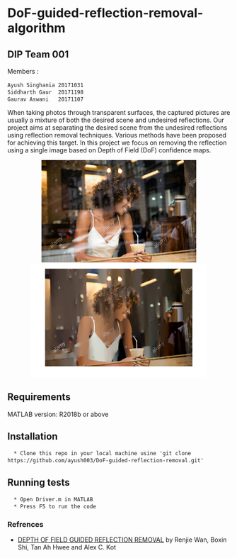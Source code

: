 # DoF-guided-reflection-removal-algorithm
## DIP Team 001


Members : 
```
Ayush Singhania 20171031
Siddharth Gaur  20171198 
Gaurav Aswani   20171107
```

When taking photos through transparent surfaces, the captured pictures are usually a mixture of both the desired scene and undesired reflections.
Our project aims at separating the desired scene from the undesired reflections using reflection removal techniques. Various methods have been proposed for achieving this target. 
In this project we focus on removing the reflection using a single image based on Depth of Field (DoF) confidence maps.


<p align="center">
  <img src="https://github.com/ayush003/DoF-guided-reflection-removal/blob/master/Source%20Image/2.jpg" width="350" title="hover text">
  <img src="https://github.com/ayush003/DoF-guided-reflection-removal/blob/master/Output%20image/ob1.jpg" width="400" alt="hover text">
</p>

## Requirements
MATLAB version: R2018b or above

## Installation
```
  * Clone this repo in your local machine usine 'git clone https://github.com/ayush003/DoF-guided-reflection-removal.git'
```

## Running tests
```
  * Open Driver.m in MATLAB
  * Press F5 to run the code
```

### Refrences
  * [DEPTH OF FIELD GUIDED REFLECTION REMOVAL](https://rose.ntu.edu.sg/Publications/Documents/Reflection%20Removal/Depth%20of%20field%20guided%20reflection%20removal.pdf) by Renjie Wan, Boxin Shi, Tan Ah Hwee and Alex C. Kot
